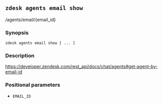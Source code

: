 ## `zdesk agents email show`

/agents/email/{email_id}

### Synopsis

    zdesk agents email show [ ... ]

### Description

https://developer.zendesk.com/rest_api/docs/chat/agents#get-agent-by-email-id

### Positional parameters

* `EMAIL_ID`

